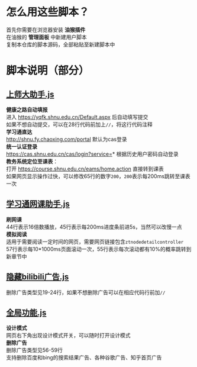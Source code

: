 # 怎么用这些脚本？
首先你需要在浏览器安装 **油猴插件**  
在油猴的 **管理面板** 中新建用户脚本  
复制本仓库的脚本源码，全部粘贴至新建脚本中
# 脚本说明（部分）

## [上师大助手.js](上师大助手.js)
**健康之路自动填报**   
进入 https://yqfk.shnu.edu.cn/Default.aspx 后自动填写提交  
如果不想自动提交，可以在28行代码前加上`//`，将这行代码注释  
**学习通直达**  
http://shnu.fy.chaoxing.com/portal 默认为cas登录  
**统一认证登录**  
https://cas.shnu.edu.cn/cas/login?service=* 根据历史用户密码自动登录  
**教务系统定位至课表**：  
打开 https://course.shnu.edu.cn/eams/home.action 直接转到课表  
如果网页显示操作过快，可以修改65行的数字`200`，`200`表示每200ms跳转至课表一次

## [学习通网课助手.js](学习通网课助手.js)
**刷网课**  
44行表示16倍数播放，45行表示每200ms进度条前进5s，当然可以改慢一点  
**模拟阅读**  
适用于需要阅读一定时间的网页，需要网页链接包含`ztnodedetailcontroller`  
57行表示每10*1000ms页面滚动一次，55行表示每次滚动都有10%的概率跳转到新章节中

## [隐藏bilibili广告.js](隐藏bilibili广告.js)
删除广告类型见19-24行，如果不想删除广告可以在相应代码行前加`//`

## [全局功能.js](全局功能.js)
**设计模式**  
网页右下角出现设计模式开关，可以随时打开设计模式  
**删除广告**  
删除广告类型见56-59行  
支持删除百度和bing的搜索结果广告、各种谷歌广告、知乎首页广告